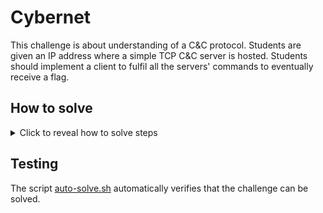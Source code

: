 # Cybernet

This challenge is about understanding of a C&C protocol. Students are given an IP address where a simple TCP C&C server
is hosted. Students should implement a client to fulfil all the servers' commands to eventually receive a flag.

## How to solve
<details>
  <summary>Click to reveal how to solve steps</summary>

TODO: write proper how to solve steps in more detail

1. First, we find the port of the server using nmap and try to connect
```bash
root@hackerlab:~# nmap 172.20.0.52
Starting Nmap 7.93 ( https://nmap.org ) at 2024-11-26 22:46 UTC
Nmap scan report for scl-challenge-cybernet.playground-net (172.20.0.52)
Host is up (0.0000060s latency).
Not shown: 999 closed tcp ports (reset)
PORT     STATE SERVICE
4444/tcp open  krb524
MAC Address: 02:42:AC:14:00:34 (Unknown)

Nmap done: 1 IP address (1 host up) scanned in 0.27 seconds
root@hackerlab:~# nc 172.20.0.52 4444

            _                          _   
  ___ _   _| |__   ___ _ __ _ __   ___| |_ 
 / __| | | | '_ \ / _ \ '__| '_ \ / _ \ __|
| (__| |_| | |_) |  __/ |  | | | |  __/ |_ 
 \___|\__, |_.__/ \___|_|  |_| |_|\___|\__|
      |___/                                



<CyberNet Master> What do you want to do?
1 - Join
2 - Get a command
3 - Get a flag
4 - Quit
```

2. After that, we should interact with the server to understand its mechanism and all possible commands that proper bots should implement. One example of a working bot client implemented in Python is given below. If ran, it fulfils all servers' tasks and prints the flag
```python3
import socket
import hashlib

def sendline_after(sock: socket.socket, prompt: bytes, line: bytes):
    while True:
        data = sock.recv(4096)
        if prompt in data:
            sock.sendall(line + b"\n")
            return


def recvline_startswith(sock: socket.socket, prefix: bytes) -> str:
    while True:
        data = sock.recv(4096)
        lines = data.splitlines()
        for line in lines:
            if line.startswith(prefix):
                return line.decode()


def join(sock: socket.socket):
    sendline_after(sock, b"Quit", b"1")

    prefix = '<CyberNet Master> To join you must prove you are a bot and calculate me '
    line = recvline_startswith(sock, prefix.encode())
    print(f"#### received challenge:\n{line}")

    expression = line[len(prefix):].strip()
    solution = str(eval(expression)) # yea I like living on the edge haha
    print(f"### sending solution:\n{solution}\n")
    sock.sendall(solution.encode() + b"\n")


def solve_command(line: str, local_ip: str) -> bytes:
    line = line.strip()
    if "Send me your machine's hostname." in line:
        return b"yea I am sure the master does not check this"

    elif line.startswith("<CyberNet Master> Send me a SHA-256 of this string '"):
        data = line[-21:-1]
        return hashlib.sha256(data.encode()).hexdigest().encode()

    elif line.startswith("<CyberNet Master> Send me a 2 digit country code for this place: '"):
        prefix = "<CyberNet Master> Send me a 2 digit country code for this place: '"
        place = line[len(prefix):-1]
        resp = {
            "Tokyo": "JP",
            "Stonehenge": "GB",
            "Machu Picchu": "PE",
            "The Shire": ""
        }[place]
        return resp.encode()

    else:
        raise Exception(f"unknown command '{line}'")


def do_commands(sock: socket.socket, local_ip: str, n: int = 10):
    for i in range(n):
        # Choose command
        sendline_after(sock, b"Quit", b"2")

        line = recvline_startswith(sock, b"<CyberNet Master>")
        print(f"### received command:\n{line}")

        answer = solve_command(line, local_ip)
        print(f"### sending answer:\n{answer}\n")
        sock.sendall(answer + b"\n")


def get_flag(sock: socket.socket):
    sendline_after(sock, b"Quit", b"3")

    prefix = "<CyberNet Master> Ok then, here is your flag "
    line = recvline_startswith(sock, prefix.encode())

    flag = line[len(prefix):]
    print(f"Got flag {flag}")
    return flag


def run(server_ip: str, port: int):
    with socket.create_connection((server_ip, port)) as sock:
        local_ip = sock.getsockname()[0]

        join(sock)
        do_commands(sock, local_ip, n=10)
        get_flag(sock)


if __name__ == "__main__":
    run(server_ip="172.20.0.52", port=4444)
```

</details>

## Testing

The script [auto-solve.sh](./auto-solve.sh) automatically verifies that the challenge can be solved.

